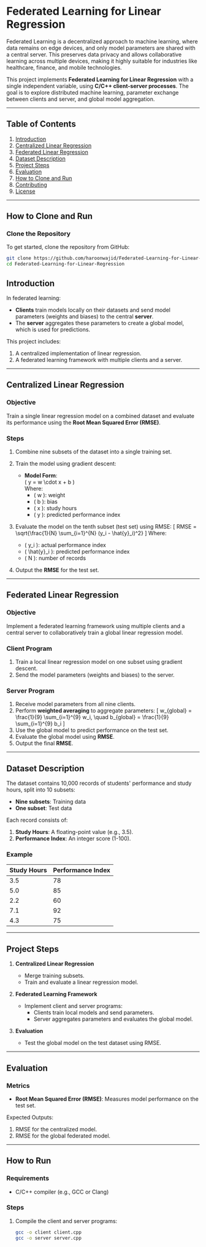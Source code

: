 # Federated Learning for Linear Regression

Federated Learning is a decentralized approach to machine learning, where data remains on edge devices, and only model parameters are shared with a central server. This preserves data privacy and allows collaborative learning across multiple devices, making it highly suitable for industries like healthcare, finance, and mobile technologies.

This project implements **Federated Learning for Linear Regression** with a single independent variable, using **C/C++ client-server processes**. The goal is to explore distributed machine learning, parameter exchange between clients and server, and global model aggregation.

---

## Table of Contents
1. [Introduction](#introduction)
2. [Centralized Linear Regression](#centralized-linear-regression)
3. [Federated Linear Regression](#federated-linear-regression)
4. [Dataset Description](#dataset-description)
5. [Project Steps](#project-steps)
6. [Evaluation](#evaluation)
7. [How to Clone and Run](#how-to-clone-and-run)
8. [Contributing](#contributing)
9. [License](#license)

---
## How to Clone and Run

### Clone the Repository
To get started, clone the repository from GitHub:
```bash
git clone https://github.com/haroonwajid/Federated-Learning-for-Linear-Regression.git
cd Federated-Learning-for-Linear-Regression
```
## Introduction

In federated learning:
- **Clients** train models locally on their datasets and send model parameters (weights and biases) to the central **server**.
- The **server** aggregates these parameters to create a global model, which is used for predictions.

This project includes:
1. A centralized implementation of linear regression.
2. A federated learning framework with multiple clients and a server.

---

## Centralized Linear Regression

### Objective
Train a single linear regression model on a combined dataset and evaluate its performance using the **Root Mean Squared Error (RMSE)**.

### Steps
1. Combine nine subsets of the dataset into a single training set.
2. Train the model using gradient descent:
   - **Model Form**:  
     \( y = w \cdot x + b \)  
     Where:
     - \( w \): weight  
     - \( b \): bias  
     - \( x \): study hours  
     - \( y \): predicted performance index  
3. Evaluate the model on the tenth subset (test set) using RMSE:
   \[
   RMSE = \sqrt{\frac{1}{N} \sum_{i=1}^{N} (y_i - \hat{y}_i)^2}
   \]
   Where:
   - \( y_i \): actual performance index  
   - \( \hat{y}_i \): predicted performance index  
   - \( N \): number of records  

4. Output the **RMSE** for the test set.

---

## Federated Linear Regression

### Objective
Implement a federated learning framework using multiple clients and a central server to collaboratively train a global linear regression model.

### Client Program
1. Train a local linear regression model on one subset using gradient descent.
2. Send the model parameters (weights and biases) to the server.

### Server Program
1. Receive model parameters from all nine clients.
2. Perform **weighted averaging** to aggregate parameters:
   \[
   w_{global} = \frac{1}{9} \sum_{i=1}^{9} w_i, \quad b_{global} = \frac{1}{9} \sum_{i=1}^{9} b_i
   \]
3. Use the global model to predict performance on the test set.
4. Evaluate the global model using **RMSE**.
5. Output the final **RMSE**.

---

## Dataset Description

The dataset contains 10,000 records of students' performance and study hours, split into 10 subsets:
- **Nine subsets**: Training data  
- **One subset**: Test data  

Each record consists of:
1. **Study Hours**: A floating-point value (e.g., 3.5).
2. **Performance Index**: An integer score (1-100).

### Example
| Study Hours | Performance Index |
|-------------|-------------------|
| 3.5         | 78                |
| 5.0         | 85                |
| 2.2         | 60                |
| 7.1         | 92                |
| 4.3         | 75                |

---

## Project Steps

1. **Centralized Linear Regression**
   - Merge training subsets.
   - Train and evaluate a linear regression model.

2. **Federated Learning Framework**
   - Implement client and server programs:
     - Clients train local models and send parameters.
     - Server aggregates parameters and evaluates the global model.

3. **Evaluation**
   - Test the global model on the test dataset using RMSE.

---

## Evaluation

### Metrics
- **Root Mean Squared Error (RMSE)**: Measures model performance on the test set.

Expected Outputs:
1. RMSE for the centralized model.
2. RMSE for the global federated model.

---
## How to Run

### Requirements
- C/C++ compiler (e.g., GCC or Clang)

### Steps
1. Compile the client and server programs:
   ```bash
   gcc -o client client.cpp
   gcc -o server server.cpp
